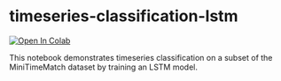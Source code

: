 # timeseries-classification-lstm

[![Open In Colab](https://colab.research.google.com/assets/colab-badge.svg)](https://colab.research.google.com/github/rajesvariparasa/timeseries-classification-lstm/blob/main/Timeseries_Classification.ipynb)

This notebook demonstrates timeseries classification on a  subset of the MiniTimeMatch dataset by training an LSTM model. 
